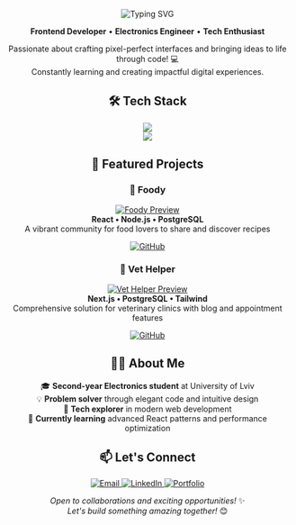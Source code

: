 <p align="center">
  <img src="https://readme-typing-svg.herokuapp.com/?font=Righteous&size=35&center=true&vCenter=true&width=500&height=70&duration=4000&lines=Hi+There!+👋;+I'm+Andriy!;" alt="Typing SVG" />
</p>

<p align="center">
  <strong>Frontend Developer</strong> • <strong>Electronics Engineer</strong> • <strong>Tech Enthusiast</strong>
</p>

<p align="center">
  Passionate about crafting pixel-perfect interfaces and bringing ideas to life through code! 💻<br/>
  Constantly learning and creating impactful digital experiences.
</p>

<h2 align="center">🛠️ Tech Stack</h2>

<div align="center">
  <img src="https://skillicons.dev/icons?i=react,nextjs,typescript,javascript,tailwind,css,html,nodejs,express,jest" />
  <br/>
  <img src="https://skillicons.dev/icons?i=postgres,mysql,prisma,git,github,vscode,figma,docker" />
</div>

<h2 align="center">🌟 Featured Projects</h2>

<div align="center">

### 🍕 Foody
[![Foody Preview](https://img.shields.io/badge/Recipe_Platform-FF6B6B?style=for-the-badge)](https://github.com/Andriy-sh/Foody)  
**React • Node.js • PostgreSQL**  
A vibrant community for food lovers to share and discover recipes  

[![GitHub](https://img.shields.io/badge/-View_on_GitHub-181717?style=for-the-badge&logo=github&logoColor=white)](https://github.com/Andriy-sh/Foody)

### 🐾 Vet Helper 
[![Vet Helper Preview](https://img.shields.io/badge/Clinic_System-4ECDC4?style=for-the-badge)](https://github.com/Andriy-sh/VetHelper)  
**Next.js • PostgreSQL • Tailwind**  
Comprehensive solution for veterinary clinics with blog and appointment features  

[![GitHub](https://img.shields.io/badge/-View_on_GitHub-181717?style=for-the-badge&logo=github&logoColor=white)](https://github.com/Andriy-sh/VetHelper)

</div>

<h2 align="center">👨‍🎓 About Me</h2>

<p align="center">
🎓 <strong>Second-year Electronics student</strong> at University of Lviv<br/>
💡 <strong>Problem solver</strong> through elegant code and intuitive design<br/>
🚀 <strong>Tech explorer</strong> in modern web development<br/>
🌱 <strong>Currently learning</strong> advanced React patterns and performance optimization  
</p>

<h2 align="center">📫 Let's Connect</h2>

<div align="center">
  <a href="mailto:shavaloandriy1@gmail.com">
    <img src="https://img.shields.io/badge/-Email-EA4335?style=for-the-badge&logo=gmail&logoColor=white" alt="Email"/>
  </a>
  <a href="https://www.linkedin.com/in/andriyshavalo/">
    <img src="https://img.shields.io/badge/-LinkedIn-0A66C2?style=for-the-badge&logo=linkedin&logoColor=white" alt="LinkedIn"/>
  </a>
  <a href="https://andriy-shavalo-portfolio.vercel.app/">
    <img src="https://img.shields.io/badge/-Portfolio-FF4088?style=for-the-badge&logo=hugo&logoColor=white" alt="Portfolio"/>
  </a>
</div>

<p align="center">
  <em>Open to collaborations and exciting opportunities!</em> ✨<br/>
  <em>Let's build something amazing together!</em> 😊
</p>
